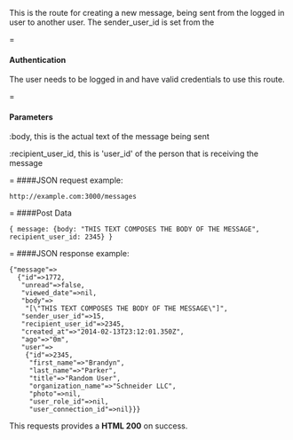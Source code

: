 This is the route for creating a new message, being sent from the logged in user to another user. The sender_user_id is set from the

=
#### Authentication
The user needs to be logged in and have valid credentials to use this route.

=
#### Parameters
:body, this is the actual text of the message being sent

:recipient_user_id, this is 'user_id' of the person that is receiving the message

=
####JSON request example:
```
http://example.com:3000/messages
```

=
####Post Data
```
{ message: {body: "THIS TEXT COMPOSES THE BODY OF THE MESSAGE", recipient_user_id: 2345} }
```
=
####JSON response example:

```
{"message"=>
  {"id"=>1772,
   "unread"=>false,
   "viewed_date"=>nil,
   "body"=>
    "[\"THIS TEXT COMPOSES THE BODY OF THE MESSAGE\"]",
   "sender_user_id"=>15,
   "recipient_user_id"=>2345,
   "created_at"=>"2014-02-13T23:12:01.350Z",
   "ago"=>"0m",
   "user"=>
    {"id"=>2345,
     "first_name"=>"Brandyn",
     "last_name"=>"Parker",
     "title"=>"Random User",
     "organization_name"=>"Schneider LLC",
     "photo"=>nil,
     "user_role_id"=>nil,
     "user_connection_id"=>nil}}}
```

This requests provides a <strong>HTML 200</strong> on success.